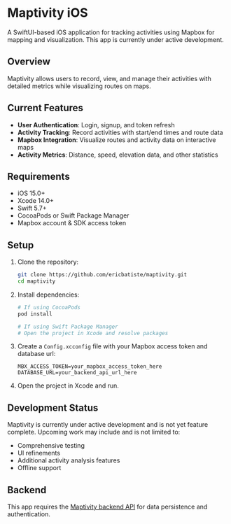 # Maptivity iOS

A SwiftUI-based iOS application for tracking activities using Mapbox for mapping and visualization. This app is currently under active development.

## Overview

Maptivity allows users to record, view, and manage their activities with detailed metrics while visualizing routes on maps.

## Current Features

- **User Authentication**: Login, signup, and token refresh
- **Activity Tracking**: Record activities with start/end times and route data
- **Mapbox Integration**: Visualize routes and activity data on interactive maps
- **Activity Metrics**: Distance, speed, elevation data, and other statistics

## Requirements

- iOS 15.0+
- Xcode 14.0+
- Swift 5.7+
- CocoaPods or Swift Package Manager
- Mapbox account & SDK access token

## Setup

1. Clone the repository:
   ```bash
   git clone https://github.com/ericbatiste/maptivity.git
   cd maptivity
   ```

2. Install dependencies:
   ```bash
   # If using CocoaPods
   pod install
   
   # If using Swift Package Manager
   # Open the project in Xcode and resolve packages
   ```

3. Create a `Config.xcconfig` file with your Mapbox access token and database url:
   ```
   MBX_ACCESS_TOKEN=your_mapbox_access_token_here
   DATABASE_URL=your_backend_api_url_here
   ```

4. Open the project in Xcode and run.

## Development Status

Maptivity is currently under active development and is not yet feature complete. Upcoming work may include and is not limited to:

- Comprehensive testing
- UI refinements
- Additional activity analysis features
- Offline support

## Backend

This app requires the [Maptivity backend API](https://github.com/ericbatiste/maptivity_be) for data persistence and authentication.
